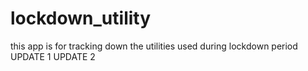 # lockdown_utility

this app is for tracking down the utilities used during lockdown period
UPDATE 1
UPDATE 2
